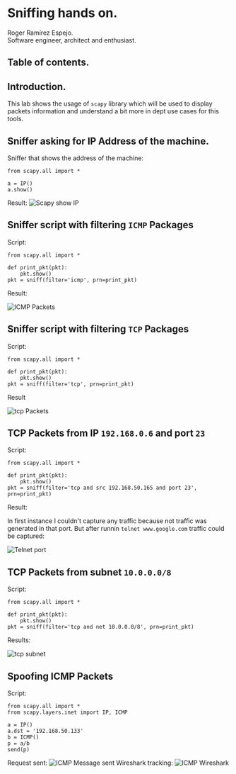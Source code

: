 # Sniffing hands on.
Roger Ramírez Espejo.<br />
Software engineer, architect and enthusiast.
## Table of contents.

## Introduction.
This lab shows the usage of `scapy` library which will be used to display packets information and understand a bit more in dept use cases for this tools.

## Sniffer asking for IP Address of the machine.
Sniffer that shows the address of the machine: 
```
from scapy.all import *

a = IP()
a.show()
```
Result:
![Scapy show IP](evidences/Scapy_show_IP.png)

## Sniffer script with filtering `ICMP` Packages
Script:
```
from scapy.all import *

def print_pkt(pkt):
    pkt.show()
pkt = sniff(filter='icmp', prn=print_pkt)
```
Result:

![ICMP Packets](evidences/ICMP_Packets.png)

## Sniffer script with filtering `TCP` Packages
Script:
```
from scapy.all import *

def print_pkt(pkt):
    pkt.show()
pkt = sniff(filter='tcp', prn=print_pkt)
```
Result

![tcp Packets](evidences/TCP_Packets.png)


## TCP Packets from IP `192.168.0.6` and port `23`
Script:

```
from scapy.all import *

def print_pkt(pkt):
    pkt.show()
pkt = sniff(filter='tcp and src 192.168.50.165 and port 23', prn=print_pkt)
```

Result:

In first instance I couldn't capture any traffic because not traffic was generated in that port. But after runnin `telnet www.google.com` traffic could be captured:

![Telnet port](evidences/Telnet_Port_Localhost.png)

## TCP Packets from subnet `10.0.0.0/8`
Script:
```
from scapy.all import *

def print_pkt(pkt):
    pkt.show()
pkt = sniff(filter='tcp and net 10.0.0.0/8', prn=print_pkt)
```
Results:

![tcp subnet](evidences/TCP_subnet.png)


## Spoofing ICMP Packets
Script:
```
from scapy.all import *
from scapy.layers.inet import IP, ICMP

a = IP()
a.dst = '192.168.50.133'
b = ICMP()
p = a/b
send(p)
``` 

Request sent:
![ICMP Message sent](evidences/ICMP_Message_sent.png)
Wireshark tracking:
![ICMP Wireshark](evidences/ICMP_Wireshark.png)
